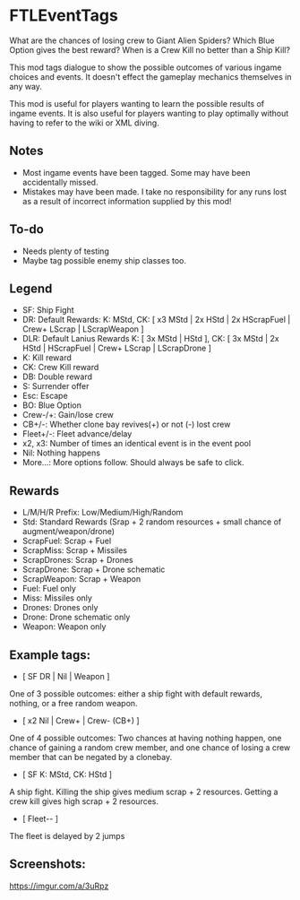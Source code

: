 # FTLEventTags

What are the chances of losing crew to Giant Alien Spiders? Which Blue Option gives the best reward? When is a Crew Kill no better than a Ship Kill?

This mod tags dialogue to show the possible outcomes of various ingame choices and events. It doesn't effect the gameplay mechanics themselves in any way.

This mod is useful for players wanting to learn the possible results of ingame events. It is also useful for players wanting to play optimally without having to refer to the wiki or XML diving.

## Notes
 * Most ingame events have been tagged. Some may have been accidentally missed.
 * Mistakes may have been made. I take no responsibility for any runs lost as a result of incorrect information supplied by this mod!

## To-do
 * Needs plenty of testing
 * Maybe tag possible enemy ship classes too.

## Legend
* SF: Ship Fight
* DR: Default Rewards: K: MStd, CK: [ x3 MStd | 2x HStd | 2x HScrapFuel | Crew+ LScrap | LScrapWeapon ] 
* DLR: Default Lanius Rewards K: [ 3x MStd | HStd ], CK: [ 3x MStd | 2x HStd | HScrapFuel | Crew+ LScrap | LScrapDrone ]
* K: Kill reward
* CK: Crew Kill reward
* DB: Double reward
* S: Surrender offer
* Esc: Escape
* BO: Blue Option
* Crew-/+: Gain/lose crew
* CB+/-: Whether clone bay revives(+) or not (-) lost crew
* Fleet+/-: Fleet advance/delay
* x2, x3: Number of times an identical event is in the event pool
* Nil: Nothing happens
* More...: More options follow. Should always be safe to click.

## Rewards
* L/M/H/R Prefix: Low/Medium/High/Random
* Std: Standard Rewards (Srap + 2 random resources + small chance of augment/weapon/drone)
* ScrapFuel: Scrap + Fuel
* ScrapMiss: Scrap + Missiles
* ScrapDrones: Scrap + Drones
* ScrapDrone: Scrap + Drone schematic
* ScrapWeapon: Scrap + Weapon
* Fuel: Fuel only
* Miss: Missiles only
* Drones: Drones only
* Drone: Drone schematic only
* Weapon: Weapon only

## Example tags:

* [ SF DR | Nil | Weapon ] 

One of 3 possible outcomes: either a ship fight with default rewards, nothing, or a free random weapon.

* [ x2 Nil | Crew+ | Crew- (CB+) ]

One of 4 possible outcomes: Two chances at having nothing happen, one chance of gaining a random crew member, and one chance of losing a crew member that can be negated by a clonebay.

* [ SF K: MStd, CK: HStd ]

A ship fight. Killing the ship gives medium scrap + 2 resources. Getting a crew kill gives high scrap + 2 resources.

* [ Fleet-- ]

The fleet is delayed by 2 jumps

## Screenshots:

https://imgur.com/a/3uRpz
